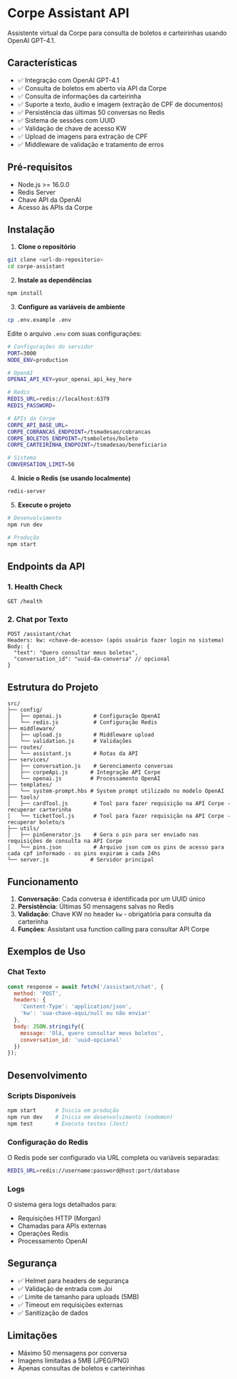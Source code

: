 # Corpe Assistant API

Assistente virtual da Corpe para consulta de boletos e carteirinhas usando OpenAI GPT-4.1.

## Características

- ✅ Integração com OpenAI GPT-4.1
- ✅ Consulta de boletos em aberto via API da Corpe
- ✅ Consulta de informações da carteirinha
- ✅ Suporte a texto, áudio e imagem (extração de CPF de documentos)
- ✅ Persistência das últimas 50 conversas no Redis
- ✅ Sistema de sessões com UUID
- ✅ Validação de chave de acesso KW
- ✅ Upload de imagens para extração de CPF
- ✅ Middleware de validação e tratamento de erros

## Pré-requisitos

- Node.js >= 16.0.0
- Redis Server
- Chave API da OpenAI
- Acesso às APIs da Corpe

## Instalação

1. **Clone o repositório**
```bash
git clone <url-do-repositorio>
cd corpe-assistant
```

2. **Instale as dependências**
```bash
npm install
```

3. **Configure as variáveis de ambiente**
```bash
cp .env.example .env
```

Edite o arquivo `.env` com suas configurações:
```bash
# Configurações do servidor
PORT=3000
NODE_ENV=production

# OpenAI
OPENAI_API_KEY=your_openai_api_key_here

# Redis
REDIS_URL=redis://localhost:6379
REDIS_PASSWORD=

# APIs da Corpe
CORPE_API_BASE_URL=
CORPE_COBRANCAS_ENDPOINT=/tsmadesao/cobrancas
CORPE_BOLETOS_ENDPOINT=/tsmboletos/boleto
CORPE_CARTEIRINHA_ENDPOINT=/tsmadesao/beneficiario

# Sistema
CONVERSATION_LIMIT=50
```

4. **Inicie o Redis (se usando localmente)**
```bash
redis-server
```

5. **Execute o projeto**
```bash
# Desenvolvimento
npm run dev

# Produção
npm start
```

## Endpoints da API

### 1. Health Check
```
GET /health
```

### 2. Chat por Texto
```
POST /assistant/chat
Headers: kw: <chave-de-acesso> (após usuário fazer login no sistema)
Body: {
  "text": "Quero consultar meus boletos",
  "conversation_id": "uuid-da-conversa" // opcional
}
```

## Estrutura do Projeto

```
src/
├── config/
│   ├── openai.js          # Configuração OpenAI
│   └── redis.js           # Configuração Redis
├── middleware/
│   ├── upload.js          # Middleware upload
│   └── validation.js      # Validações
├── routes/
│   └── assistant.js       # Rotas da API
├── services/
│   ├── conversation.js    # Gerenciamento conversas
│   ├── corpeApi.js       # Integração API Corpe
│   └── openai.js         # Processamento OpenAI
├── templates/
│   └── system-prompt.hbs # System prompt utilizado no modelo OpenAI
├── tools/
│   ├── cardTool.js        # Tool para fazer requisição na API Corpe - recuperar carterinha
│   └── ticketTool.js      # Tool para fazer requisição na API Corpe - recuperar boleto/s
├── utils/
│   ├── pinGenerator.js    # Gera o pin para ser enviado nas requisições de consulta na API Corpe
│   └── pins.json          # Arquivo json com os pins de acesso para cada cpf informado - os pins expiram a cada 24hs
└── server.js             # Servidor principal
```

## Funcionamento

1. **Conversação**: Cada conversa é identificada por um UUID único
2. **Persistência**: Últimas 50 mensagens salvas no Redis
3. **Validação**: Chave KW no header `kw` - obrigatória para consulta da carterinha
4. **Funções**: Assistant usa function calling para consultar API Corpe

## Exemplos de Uso

### Chat Texto
```javascript
const response = await fetch('/assistant/chat', {
  method: 'POST',
  headers: {
    'Content-Type': 'application/json',
    'kw': 'sua-chave-aqui/null ou não enviar'
  },
  body: JSON.stringify({
    message: 'Olá, quero consultar meus boletos',
    conversation_id: 'uuid-opcional'
  })
});
```

## Desenvolvimento

### Scripts Disponíveis
```bash
npm start      # Inicia em produção
npm run dev    # Inicia em desenvolvimento (nodemon)
npm test       # Executa testes (Jest)
```

### Configuração do Redis
O Redis pode ser configurado via URL completa ou variáveis separadas:
```bash
REDIS_URL=redis://username:password@host:port/database
```

### Logs
O sistema gera logs detalhados para:
- Requisições HTTP (Morgan)
- Chamadas para APIs externas
- Operações Redis
- Processamento OpenAI

## Segurança

- ✅ Helmet para headers de segurança
- ✅ Validação de entrada com Joi
- ✅ Limite de tamanho para uploads (5MB)
- ✅ Timeout em requisições externas
- ✅ Sanitização de dados

## Limitações

- Máximo 50 mensagens por conversa
- Imagens limitadas a 5MB (JPEG/PNG)
- Apenas consultas de boletos e carteirinhas
